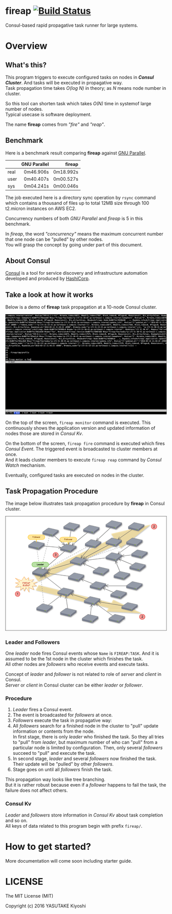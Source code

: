 # fireap [![Build Status](https://travis-ci.org/key-amb/fireap.svg?branch=master)](https://travis-ci.org/key-amb/fireap)

Consul-based rapid propagative task runner for large systems.

# Overview

## What's this?

This program triggers to execute configured tasks on nodes in **_Consul
Cluster_**.
And tasks will be executed in propagative way.  
Task propagation time takes _O(log N)_ in theory; as _N_ means node number in
cluster.

So this tool can shorten task which takes _O(N)_ time in systemof large number
of nodes.  
Typical usecase is software deployment.

The name **fireap** comes from _"fire"_ and _"reap"_.

## Benchmark

Here is a benchmark result comparing **fireap** against [GNU Parallel](http://www.gnu.org/software/parallel/).

|      | GNU Parallel | fireap    |
| ---- | ------------:|----------:|
| real |    0m46.906s | 0m18.992s |
| user |    0m40.407s | 0m00.527s |
| sys  |    0m04.241s | 0m00.046s |

The job executed here is a directory sync operation by `rsync` command which
contains a thousand of files up to total 12MB size through 100 t2.micron instances on AWS EC2.

Concurrency numbers of both _GNU Parallel_ and _fireap_ is 5 in this benchmark.

In _fireap_, the word _"concurrency"_ means the maximum concurrent number that one node can be "pulled" by other nodes.  
You will grasp the concept by going under part of this document.

## About Consul

[Consul](https://www.consul.io/) is a tool for service discovery and infrastructure
automation developed and produced by [HashiCorp](https://www.hashicorp.com/).

## Take a look at how it works

Below is a demo of **fireap** task propagation at a 10-node Consul cluster.

![Fireap Demo](https://raw.githubusercontent.com/key-amb/fireap/resource/image/fireap-demo.gif)

On the top of the screen, `fireap monitor` command is executed.
This continuously shows the application version and updated information of nodes
those are stored in _Consul Kv_.

On the bottom of the screen, `fireap fire` command is executed which fires _Consul
Event_.
The triggered event is broadcasted to cluster members at once.  
And it leads cluster members to execute `fireap reap` command by _Consul Watch_
mechanism.

Eventually, configured tasks are executed on nodes in the cluster.

## Task Propagation Procedure

The image below illustrates task propagation procedure by **fireap** in Consul cluster.

![Fireap Task Propagation Illustration](https://raw.githubusercontent.com/key-amb/fireap/resource/image/fireap-propagation.png)

### Leader and Followers

One _leader_ node fires Consul events whose `Name` is `FIREAP:TASK`.
And it is assumed to be the 1st node in the cluster which finishes the task.  
All other nodes are _followers_ who receive events and execute tasks.

Concept of _leader_ and _follower_ is not related to role of _server_ and _client_
in Consul.  
_Server_ or _client_ in Consul cluster can be either _leader_ or _follower_.

### Procedure

1. _Leader_ fires a Consul event.
2. The event is broadcasted for _followers_ at once.
3. _Followers_ execute the task in propagative way:
  1. All _followers_ search for a finished node in the cluster to "pull" update
     information or contents from the node.  
     In first stage, there is only _leader_ who finished the task.
     So they all tries to "pull" from _leader_, but maximum number of who can
     "pull" from a particular node is limited by configuration.
     Then, only several _followers_ succeed to "pull" and execute the task.
  2. In second stage, _leader_ and several _followers_ now finished the task.
     Their update will be "pulled" by other _followers_.
  3. Stage goes on until all _followers_ finish the task.

This propagation way looks like tree branching.  
But it is rather robust because even if a _follower_ happens to fail the task, the
failure does not affect others.

### Consul Kv

_Leader_ and _followers_ store information in _Consul Kv_ about task completion and so on.  
All keys of data related to this program begin with prefix `fireap/`.

# How to get started?

More documentation will come soon including starter guide.

# LICENSE

The MIT License (MIT)

Copyright (c) 2016 YASUTAKE Kiyoshi